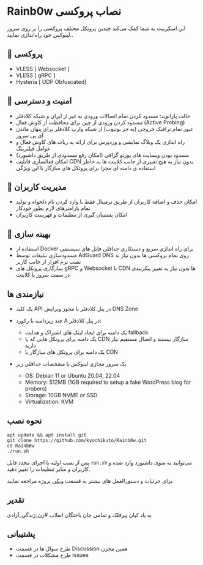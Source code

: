 # Rainb0w نصاب پروکسی

این اسکریپت به شما کمک می‌کند چندین پروتکل مختلف پروکسی را بر روی سرور لینوکس خود راه‌اندازی نمایید..

## 🚀 پروکسی

- VLESS [ Websocket ]
- VLESS [ gRPC ]
- Hysteria [ UDP Obfuscated]

## 🔑 امنیت و دسترسی

- حالت پارانوید: مسدود کردن تمام اتصالات ورودی به غیر از ایران و شبکه کلادفلر
- مسدود کردن ورودی از چین برای محافظت از کاوش فعال (Active Probing)
- عبور تمام ترافیک خروجی (به جز یوتیوب) از شبکه وارپ کلادفلر برای پنهان ماندن آی پی سرور
- راه اندازی یک وبلاگ نمایشی و وردپرس برای ارائه به ربات های کاوش فعال و عوامل فیلترینگ
- مسدود بودن وبسایت های پورنو گرافی (امکان رفع مسدودی از طریق داشبورد)
- امکان فعالسازی قابلیت CDN بدون نیاز به هیچ تغییری از جانب کلاینت ها به خاطر استفاده ی دامنه ای مجزا برای پروتکل های سازگار با این ویژگی

## 👥 مدیریت کاربران

- امکان حذف و اضافه کاربران از طریق ترمینال فقط با وارد کردن نام دلخواه و تولید تمام پارامترهای لازم بطور خودکار
- امکان پشتیبان گیری از تنظیمات و فهرست کاربران

## 📐 بهینه سازی

- استفاده از Docker برای راه اندازی سریع و دستکاری حداقلی فایل های سیستمی
- مسدودسازی تبلیغات توسط AdGuard DNS روی تمام پروکسی ها بدون نیاز به نصب نرم افزار از جانب کاربر
- سازگاری پروتکل های gRPC و Websocket با CDN ها بدون نیاز به تغییر پیکربندی در سمت سرور یا کلاینت


## نیازمندی ها

- یک کلید API در پنل کلادفلر با مجوز ویرایش DNS Zone
- چند زیردامنه با رکورد A در پنل کلادفلر:
  - یک دامنه برای ایجاد لینک های اشتراک و هدایت fallback
  - یک دامنه برای پروتکل هایی که با CDN سازگار نیستند و اتصال مستقیم نیاز دارند
  - یک دامنه برای پروتکل های سازگار با CDN
  
- یک سرور مجازی لینوکس با مشخصات حداقلی زیر

  - OS: Debian 11 or Ubuntu 20.04, 22.04
  - Memory: 512MB (1GB required to setup a fake WordPress blog for probers)
  - Storage: 10GB NVME or SSD
  - Virtualization: KVM

## نحوه نصب

```
apt update && apt install git
git clone https://github.com/kyochikuto/Rainb0w.git
cd Rainb0w
./run.sh

```

پس از نصب اولیه با اجرای مجدد فایل `run.sh` می‌توانید به منوی داشبورد وارد شده و کاربران و سایر تنظیمات را تغییر دهید.

برای جزئیات و دستورالعمل های بیشتر به قسمت [ویکی](https://github.com/redpilllabs/Rainb0w/wiki) پروژه مراجعه نمایید.

## تقدیر

به یاد کیان پیرفلک و تمامی جان باختگان انقلاب #زن_زندگی_آزادی


## پشتیبانی

- طرح سوال ها در قسمت Discussion همین مخزن
- طرح مشکلات در قسمت Issues

